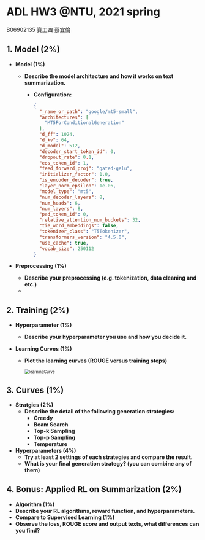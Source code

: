 # ADL HW3 @NTU, 2021 spring

B06902135 資工四 蔡宜倫

## 1. Model (2%)

+ **Model (1%)**

    + **Describe the model architecture and how it works on text summarization.**

        + **Configuration:**

            ```json
            {
              "_name_or_path": "google/mt5-small",
              "architectures": [
                "MT5ForConditionalGeneration"
              ],
              "d_ff": 1024,
              "d_kv": 64,
              "d_model": 512,
              "decoder_start_token_id": 0,
              "dropout_rate": 0.1,
              "eos_token_id": 1,
              "feed_forward_proj": "gated-gelu",
              "initializer_factor": 1.0,
              "is_encoder_decoder": true,
              "layer_norm_epsilon": 1e-06,
              "model_type": "mt5",
              "num_decoder_layers": 8,
              "num_heads": 6,
              "num_layers": 8,
              "pad_token_id": 0,
              "relative_attention_num_buckets": 32,
              "tie_word_embeddings": false,
              "tokenizer_class": "T5Tokenizer",
              "transformers_version": "4.5.0",
              "use_cache": true,
              "vocab_size": 250112
            }
            ```

+ **Preprocessing (1%)**

    + **Describe your preprocessing (e.g. tokenization, data cleaning and etc.)**
    + 

## 2. Training (2%)

+ **Hyperparameter (1%)**

    + **Describe your hyperparameter you use and how you decide it.**

+ **Learning Curves (1%)**

    + **Plot the learning curves (ROUGE versus training steps)**

        <img src="/Users/iluntsai99/Desktop/learningCurve.png" alt="learningCurve" style="zoom:72%;" />

## 3. Curves (1%)

+ **Stratgies (2%)**
    + **Describe the detail of the following generation strategies:**
        + **Greedy**
        + **Beam Search**
        + **Top-k Sampling**
        + **Top-p Sampling**
        + **Temperature**
+ **Hyperparameters (4%)**
    + **Try at least 2 settings of each strategies and compare the result.** 
    + **What is your final generation strategy? (you can combine any of them)**

## 4. Bonus: Applied RL on Summarization (2%)

+ **Algorithm (1%)**
+ **Describe your RL algorithms, reward function, and hyperparameters.**
+ **Compare to Supervised Learning (1%)**
+ **Observe the loss, ROUGE score and output texts, what differences can you find?**
